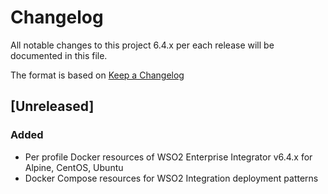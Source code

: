 # Changelog
All notable changes to this project 6.4.x per each release will be documented in this file.

The format is based on [Keep a Changelog](https://keepachangelog.com/en/1.0.0/)

## [Unreleased]

### Added
- Per profile Docker resources of WSO2 Enterprise Integrator v6.4.x for Alpine, CentOS, Ubuntu
- Docker Compose resources for WSO2 Integration deployment patterns
